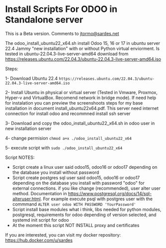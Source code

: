 # Install Scripts For ODOO in Standalone server


This is a Beta version. Comments to jtormo@sardes.net

The odoo_install_ubuntu22_x64.sh install Odoo 15, 16 or 17 in ubuntu server 22.4 Jammy "new installation" with or without Python virtual enviorment.
Is tested in ubuntu-22.04.3-live-server-amd64 download from https://releases.ubuntu.com/22.04.3/ubuntu-22.04.3-live-server-amd64.iso

Steps:

1- Download Ubuntu 22.4
   ``https://releases.ubuntu.com/22.04.3/ubuntu-22.04.3-live-server-amd64.iso``
   
2- Install Ubuntu in physical or virtual server (Tested in Vmware, Proxmox, Hyper-v and VirtualBox. Recomend network in bridge mode).
   If need help for instalation you can preview the screenshoots steps for my base installation in document install_ubuntu22x64.pdf.
   This server need internet connection for install odoo and recommned install ssh server
   
3- Download and copy the odoo_install_ubuntu22_x64.sh in odoo user in new installation server

4- change permision ``chmod a+x ./odoo_install_ubuntu22_x64``

5- execute script with ``sudo ./odoo_install_ubuntu22_x64``



Script NOTES: 

- Script create a linux user said odoo15, odoo16 or odoo17 depending on the database you install without password
- Script create postgres sql user said odoo15, odoo16 or odoo17 depending on the database you install with password "odoo" for external connections. if you like change (recommended), user alter user method. Documentation in https://www.postgresql.org/docs/14/sql-alteruser.html. For example execute psql with postgres user  with the commmand ``ALTER user odoo WITH PASSWORD 'YourPassword'``
-  Script install base modules what i think, libs needed for python modules, postgresql, requirements for odoo depending of version selected, and systemd init script for odoo
-  At the moment this script NOT INSTALL proxy and certificates


If you are interested, you can visit my docker repository: https://hub.docker.com/u/sardes

  



